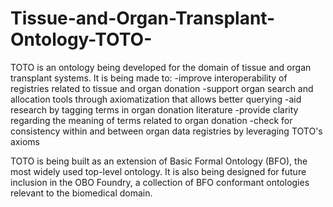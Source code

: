 # Tissue-and-Organ-Transplant-Ontology-TOTO-

TOTO is an ontology being developed for the domain of tissue and organ transplant systems. It is being made to:
-improve interoperability of registries related to tissue and organ donation
-support organ search and allocation tools through axiomatization that allows better querying
-aid research by tagging terms in organ donation literature
-provide clarity regarding the meaning of terms related to organ donation
-check for consistency within and between organ data registries by leveraging TOTO's axioms

TOTO is being built as an extension of Basic Formal Ontology (BFO), the most widely used top-level ontology. It is also being designed for future inclusion in the OBO Foundry, a collection of BFO conformant ontologies relevant to the biomedical domain.
